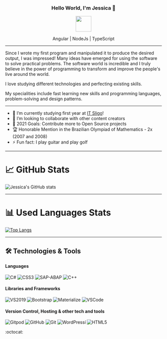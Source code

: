 <h3 align="center">Hello World, I'm Jessica  👋</h3>

<p align="center">
<a href="https://github.com/henry-jessica"><img src="https://discoverthreejs.com/static/images/app-logos/github.png" height="50px" width="50px"></a> 
</p>
<!--<p align="center"><a href="https://www.itsligo.ie/">Studying Software Development</a>-->   
<p align="center">Angular | NodeJs | TypeScript </a>
 
<!--<p align="center">Developing Angular NodeJs and TypeScript Applications<p>-->    



---
Since I wrote my first program and manipulated it to produce the desired output, I was impressed! Many ideas have emerged for using the software to solve practical problems. The software world is incredible and I truly believe in the power of programming to transform and improve the people's live around the world.
<!--<p> I have been working on a Arduino Solution - Smarthome link Demo: https://www.youtube.com/watch?v=E8e-XA-72NU</p> -->
<p> I love studying different technologies and perfecting existing skills.</p>

My specialities include fast learning new skills and programming languages, problem-solving and design patterns.<br><!--<h5 align="center">My ambitious personality is my best quality.</h5> -->
<!--- 🌱 I’m currently learning about Data Structure in C#, JavaScript, NodeJS, C# O.O and C++ using Arduino IDE -->
--- 
- 🔭 I’m currently studying first year at [IT Sligo](https://www.itsligo.ie/#/)!
- 🙇 I’m looking to collaborate with other content creators
- 🎯 2021 Goals: Contribute more to Open Source projects
- 🏆 Honorable Mention in the Brazilian Olympiad of Mathematics - 2x (2007 and 2008)
- ⚡ Fun fact: I play guitar and play golf
--- 


# &#x1f4c8; GitHub Stats



![Jessica's GitHub stats](https://github-readme-stats.vercel.app/api?username=henry-jessica&show_icons=true&theme=tokyonight)

<hr>

# 	&#x1F4CA; Used Languages Stats

[![Top Langs](https://github-readme-stats.vercel.app/api/top-langs/?username=henry-jessica&theme=tokyonight)](https://github.com/henry-jessica/henry-jessica)

</div>

<hr>

## 	&#x1F6E0; Technologies & Tools

 #### Languages
![C#](https://img.shields.io/badge/C%23-239120?style=for-the-badge&logo=c-sharp&logoColor=FFFFFF)
![CSS3](https://img.shields.io/badge/CSS3%20-%231572B6.svg?&style=for-the-badge&logo=CSS3&logoColor=FFFFFF)
![SAP-ABAP](https://img.shields.io/badge/SAP-0FAAFF?style=for-the-badge&logo=sap&logoColor=FFFFFF)
![C++](https://img.shields.io/badge/C%2B%2B-00599C?style=for-the-badge&logo=c%2B%2B&logoColor=FFFFFF)



 #### Libraries and Frameworks
![VS2019](https://img.shields.io/badge/Visual_Studio_2019-5C2D91?style=for-the-badge&logo=visual%20studio&logoColor=FFFFFF)
![Bootstrap](https://img.shields.io/badge/Bootstrap%20-%23563D7C.svg?&style=for-the-badge&logo=Bootstrap&logoColor=FFFFFF)
![Materialize](https://img.shields.io/badge/Materialize%20-%23EE6E73.svg?&style=for-the-badge&logo=google&logoColor=FFFFFF)
![VSCode](https://img.shields.io/badge/VSCode%20-%232B2B30.svg?&style=for-the-badge&logo=Visual%20Studio%20Code&logoColor=007ACC)


 #### Version Control, Hosting & other tech and tools 

 ![Gitpod](https://img.shields.io/badge/Gitpod%20-%231D1D1D.svg?&style=for-the-badge&logo=Gitpod&logoColor=1AA6E4)
 ![GitHub](https://img.shields.io/badge/GitHub%20-%23181717.svg?&style=for-the-badge&logo=GitHub&logoColor=FFFFFF)
 ![Git](https://img.shields.io/badge/Git%20-%23302F2F.svg?&style=for-the-badge&logo=Git&logoColor=F05032)
![WordPress](https://img.shields.io/badge/WordPress%20-%2300758F.svg?&style=for-the-badge&logo=Wordpress&logoColor=FFFFFF)í[](url)
![HTML5](https://img.shields.io/badge/HTML5%20-%23E34F26.svg?&style=for-the-badge&logo=HTML5&logoColor=FFFFFF)
<br />

:octocat:






